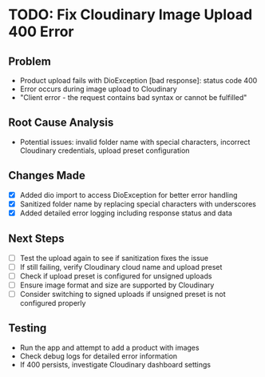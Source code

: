 # TODO: Fix Cloudinary Image Upload 400 Error

## Problem
- Product upload fails with DioException [bad response]: status code 400
- Error occurs during image upload to Cloudinary
- "Client error - the request contains bad syntax or cannot be fulfilled"

## Root Cause Analysis
- Potential issues: invalid folder name with special characters, incorrect Cloudinary credentials, upload preset configuration

## Changes Made
- [x] Added dio import to access DioException for better error handling
- [x] Sanitized folder name by replacing special characters with underscores
- [x] Added detailed error logging including response status and data

## Next Steps
- [ ] Test the upload again to see if sanitization fixes the issue
- [ ] If still failing, verify Cloudinary cloud name and upload preset
- [ ] Check if upload preset is configured for unsigned uploads
- [ ] Ensure image format and size are supported by Cloudinary
- [ ] Consider switching to signed uploads if unsigned preset is not configured properly

## Testing
- Run the app and attempt to add a product with images
- Check debug logs for detailed error information
- If 400 persists, investigate Cloudinary dashboard settings
